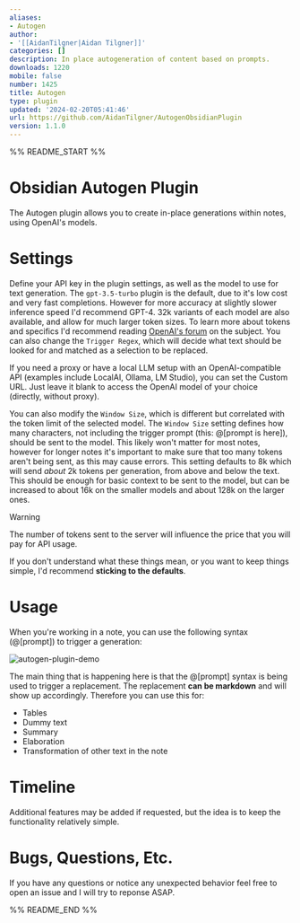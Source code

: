 ```yaml
---
aliases:
- Autogen
author:
- '[[AidanTilgner|Aidan Tilgner]]'
categories: []
description: In place autogeneration of content based on prompts.
downloads: 1220
mobile: false
number: 1425
title: Autogen
type: plugin
updated: '2024-02-20T05:41:46'
url: https://github.com/AidanTilgner/AutogenObsidianPlugin
version: 1.1.0
---
```


%% README_START %%

# Obsidian Autogen Plugin
The Autogen plugin allows you to create in-place generations within notes, using OpenAI's models.

# Settings
Define your API key in the plugin settings, as well as the model to use for text generation. The `gpt-3.5-turbo` plugin is the default, due to it's low cost and very fast completions. However for more accuracy at slightly slower inference speed I'd recommend GPT-4. 32k variants of each model are also available, and allow for much larger token sizes. To learn more about tokens and specifics I'd recommend reading [OpenAI's forum](https://help.openai.com/en/articles/4936856-what-are-tokens-and-how-to-count-them) on the subject. You can also change the `Trigger Regex`, which will decide what text should be looked for and matched as a selection to be replaced.

If you need a proxy or have a local LLM setup with an OpenAI-compatible API (examples include LocalAI, Ollama, LM Studio), you can set the Custom URL. Just leave it blank to access the OpenAI model of your choice (directly, without proxy).

You can also modify the `Window Size`, which is different but correlated with the token limit of the selected model. The `Window Size` setting defines how many characters, not including the trigger prompt (this: @[prompt is here]), should be sent to the model. This likely won't matter for most notes, however for longer notes it's important to make sure that too many tokens aren't being sent, as this may cause errors. This setting defaults to 8k which will send _about_ 2k tokens per generation, from above and below the text. This should be enough for basic context to be sent to the model, but can be increased to about 16k on the smaller models and about 128k on the larger ones.

> [!warning]
> The number of tokens sent to the server will influence the price that you will pay for API usage.

If you don't understand what these things mean, or you want to keep things simple, I'd recommend **sticking to the defaults**.


# Usage
When you're working in a note, you can use the following syntax (@[prompt]) to trigger a generation:

![autogen-plugin-demo](https://github.com/AidanTilgner/AutogenObsidianPlugin/assets/45406132/452c333b-d7bb-4b13-b9fa-233069b4e5f5)


The main thing that is happening here is that the @[prompt] syntax is being used to trigger a replacement. The replacement **can be markdown** and will show up accordingly. Therefore you can use this for:
- Tables
- Dummy text
- Summary
- Elaboration
- Transformation of other text in the note

# Timeline
Additional features may be added if requested, but the idea is to keep the functionality relatively simple.

# Bugs, Questions, Etc.
If you have any questions or notice any unexpected behavior feel free to open an issue and I will try to reponse ASAP.


%% README_END %%